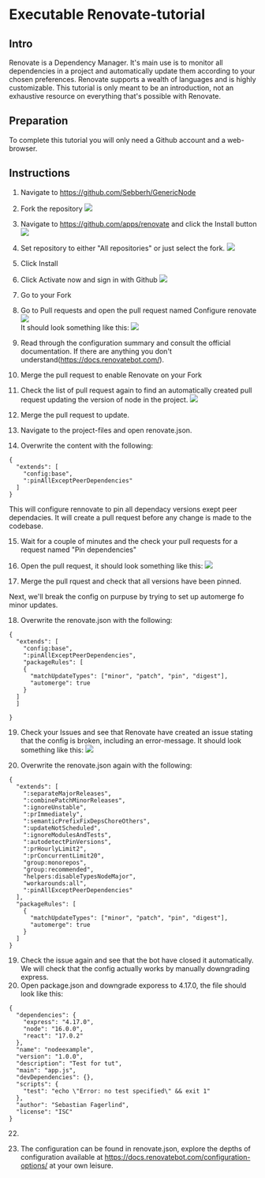 # Executable Renovate-tutorial

## Intro
Renovate is a Dependency Manager. It's main use is to monitor all dependencies in a project and automatically update them according to your chosen preferences. Renovate supports a wealth of languages and is highly customizable.
This tutorial is only meant to be an introduction, not an exhaustive resource on everything that's possible with Renovate.

## Preparation
To complete this tutorial you will only need a Github account and a web-browser.

## Instructions

1. Navigate to <https://github.com/Sebberh/GenericNode>
2. Fork the repository
![](images/2.png)

3. Navigate to <https://github.com/apps/renovate> and click the Install button
![](images/3.png)
4. Set repository to either "All repositories" or just select the fork.
![](images/4.png)
5. Click Install
6. Click Activate now and sign in with Github
![](images/6a.png)
7. Go to your Fork

8. Go to Pull requests and open the pull request named Configure renovate
![](images/8.png)<br/>
It should look something like this:
![](images/8b.png)
9. Read through the configuration summary and consult the official documentation. If there are anything you don't understand(https://docs.renovatebot.com/).

10. Merge the pull request to enable Renovate on your Fork

11. Check the list of pull request again to find an automatically created pull request updating the version of node in the project.
![](images/11.png)
12. Merge the pull request to update.

13. Navigate to the project-files and open renovate.json.

14. Overwrite the content with the following:

```
{
  "extends": [
    "config:base",
    ":pinAllExceptPeerDependencies"
  ]
}
```

This will configure rennovate to pin all dependacy versions exept peer dependacies. It will create a pull request before any change is made to the codebase.

15. Wait for a couple of minutes and the check your pull requests for a request named "Pin dependencies"

16. Open the pull request, it should look something like this:
![](images/16.png)

17. Merge the pull rquest and check that all versions have been pinned.

Next, we'll break the config on purpuse by trying to set up automerge fo minor updates.

18. Overwrite the renovate.json with the following: 


```
{
  "extends": [
    "config:base",
    ":pinAllExceptPeerDependencies",
    "packageRules": [
    {
      "matchUpdateTypes": ["minor", "patch", "pin", "digest"],
      "automerge": true
    }
  ]
  ]
  
}
```

19. Check your Issues and see that Renovate have created an issue stating that the config is broken, including an error-message. It should look something like this:
![](images/19.png)


18. Overwrite the renovate.json again with the following: 


```
{
  "extends": [
    ":separateMajorReleases",
    ":combinePatchMinorReleases",
    ":ignoreUnstable",
    ":prImmediately",
    ":semanticPrefixFixDepsChoreOthers",
    ":updateNotScheduled",
    ":ignoreModulesAndTests",
    ":autodetectPinVersions",
    ":prHourlyLimit2",
    ":prConcurrentLimit20",
    "group:monorepos",
    "group:recommended",
    "helpers:disableTypesNodeMajor",
    "workarounds:all",
    ":pinAllExceptPeerDependencies"
  ],
  "packageRules": [
    {
      "matchUpdateTypes": ["minor", "patch", "pin", "digest"],
      "automerge": true
    }
  ]
}

```
19. Check the issue again and see that the bot have closed it automatically. We will check that the config actually works by manually downgrading express.
20. Open package.json and downgrade exporess to 4.17.0, the file should look like this: 

```
{
  "dependencies": {
    "express": "4.17.0",
    "node": "16.0.0",
    "react": "17.0.2"
  },
  "name": "nodeexample",
  "version": "1.0.0",
  "description": "Test for tut",
  "main": "app.js",
  "devDependencies": {},
  "scripts": {
    "test": "echo \"Error: no test specified\" && exit 1"
  },
  "author": "Sebastian Fagerlind",
  "license": "ISC"
}

```
22. 

13. The configuration can be found in  renovate.json, explore the depths of configuration available at <https://docs.renovatebot.com/configuration-options/> at your own leisure.
